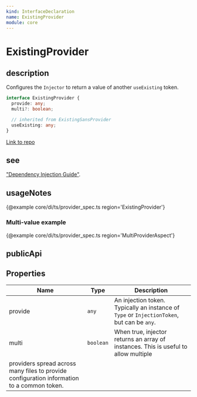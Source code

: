 ```yaml
---
kind: InterfaceDeclaration
name: ExistingProvider
module: core
---
```


# ExistingProvider

## description

Configures the `Injector` to return a value of another `useExisting` token.

```ts
interface ExistingProvider {
  provide: any;
  multi?: boolean;

  // inherited from ExistingSansProvider
  useExisting: any;
}
```

[Link to repo](https://github.com/timdeschryver/angular/blob/master/packages/core/src/di/interface/provider.ts#L183-L194)

## see

["Dependency Injection Guide"](guide/dependency-injection).

## usageNotes

{@example core/di/ts/provider_spec.ts region='ExistingProvider'}

### Multi-value example

{@example core/di/ts/provider_spec.ts region='MultiProviderAspect'}

## publicApi

## Properties

| Name                                                                                       | Type      | Description                                                                                |
| ------------------------------------------------------------------------------------------ | --------- | ------------------------------------------------------------------------------------------ |
| provide                                                                                    | `any`     | An injection token. Typically an instance of `Type` or `InjectionToken`, but can be `any`. |
| multi                                                                                      | `boolean` | When true, injector returns an array of instances. This is useful to allow multiple        |
| providers spread across many files to provide configuration information to a common token. |
